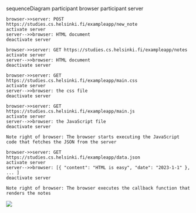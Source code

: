 sequenceDiagram
    participant browser
    participant server

    browser->>server: POST https://studies.cs.helsinki.fi/exampleapp/new_note
    activate server
    server-->>browser: HTML document
    deactivate server

    browser->>server: GET https://studies.cs.helsinki.fi/exampleapp/notes
    activate server
    server-->>browser: HTML document
    deactivate server

    browser->>server: GET https://studies.cs.helsinki.fi/exampleapp/main.css
    activate server
    server-->>browser: the css file
    deactivate server

    browser->>server: GET https://studies.cs.helsinki.fi/exampleapp/main.js
    activate server
    server-->>browser: the JavaScript file
    deactivate server

    Note right of browser: The browser starts executing the JavaScript code that fetches the JSON from the server

    browser->>server: GET https://studies.cs.helsinki.fi/exampleapp/data.json
    activate server
    server-->>browser: [{ "content": "HTML is easy", "date": "2023-1-1" }, ... ]
    deactivate server

    Note right of browser: The browser executes the callback function that renders the notes

[![](https://mermaid.ink/img/pako:eNrNVMFu2zAM_RVB58RunC1tfehpxYZhbQckt7kYGIm2tdqSJ1FpgyD_Pjr2clgxoOmGYT5ZjxTf0xPFnVROo8xlwO8RrcJ3BioPbWEFfx14Msp0YEmsvXsM6J8HGNz0-BAZ06ZXVwOei893y5WoibqQp2mgqA2GRIWkxiYY-2CS0qT4BG3XIHRdavHxq3WEQzlQZDZAeGTpweF_yhwjWy4-rG4-Ce1UbNHSkKXx2ebfSXx_fZJCVhf-X3ktGMvhExVSjYI3idI0-C8EfnuFvo-wgaXypqOXyLzlaxLeVDUJV4pjoRUXGhciEPdxEPiEKpKx1a8s_dtgDJgPSdUYhoTl3a0ovWsPq7_rjQYC9sbZ09z5shMFv2RLfXvJnBeHjjN8NgjbQk4Y4dI4xLKzbD6dTWeFFPuJSJJE3P-5l4OJo0UKmmYN6kGU0XJFZwcXPVqNfkgZX5GcyBY9t4TmIbTr2QrJ4XaUqrGE2PCZCrvnVIjkllurZE4-4kTGrj_VOLNkXkITjui1NuT8EWwcMLfMd5K2XT_xKhOIS7Jrpal6PPqG4Z931YeTylAd14lybRqMrrlb6s3lIl1kiwvI5rg4n8Pb-Vyr9ezyoszezEp9fjbLQO73E4kH_pthvB6m7P4HurLiFQ?type=png)](https://mermaid.live/edit#pako:eNrNVMFu2zAM_RVB58RunC1tfehpxYZhbQckt7kYGIm2tdqSJ1FpgyD_Pjr2clgxoOmGYT5ZjxTf0xPFnVROo8xlwO8RrcJ3BioPbWEFfx14Msp0YEmsvXsM6J8HGNz0-BAZ06ZXVwOei893y5WoibqQp2mgqA2GRIWkxiYY-2CS0qT4BG3XIHRdavHxq3WEQzlQZDZAeGTpweF_yhwjWy4-rG4-Ce1UbNHSkKXx2ebfSXx_fZJCVhf-X3ktGMvhExVSjYI3idI0-C8EfnuFvo-wgaXypqOXyLzlaxLeVDUJV4pjoRUXGhciEPdxEPiEKpKx1a8s_dtgDJgPSdUYhoTl3a0ovWsPq7_rjQYC9sbZ09z5shMFv2RLfXvJnBeHjjN8NgjbQk4Y4dI4xLKzbD6dTWeFFPuJSJJE3P-5l4OJo0UKmmYN6kGU0XJFZwcXPVqNfkgZX5GcyBY9t4TmIbTr2QrJ4XaUqrGE2PCZCrvnVIjkllurZE4-4kTGrj_VOLNkXkITjui1NuT8EWwcMLfMd5K2XT_xKhOIS7Jrpal6PPqG4Z931YeTylAd14lybRqMrrlb6s3lIl1kiwvI5rg4n8Pb-Vyr9ezyoszezEp9fjbLQO73E4kH_pthvB6m7P4HurLiFQ)
